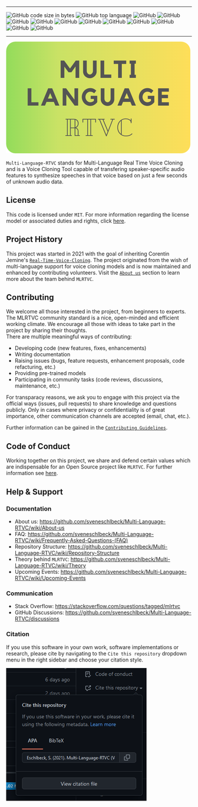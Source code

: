 *****
![GitHub code size in bytes](https://img.shields.io/github/languages/code-size/sveneschlbeck/Multi-Language-RTVC)
![GitHub top language](https://img.shields.io/github/languages/top/sveneschlbeck/Multi-Language-RTVC)
![GitHub](https://img.shields.io/github/issues/sveneschlbeck/Multi-Language-RTVC)
![GitHub](https://img.shields.io/github/issues-pr/sveneschlbeck/Multi-Language-RTVC?color=orange)
![GitHub](https://img.shields.io/github/stars/sveneschlbeck/Multi-Language-RTVC?style=social)
![GitHub](https://img.shields.io/github/forks/sveneschlbeck/Multi-Language-RTVC?style=social)
![GitHub](https://img.shields.io/github/repo-size/sveneschlbeck/Multi-Language-RTVC)
![GitHub](https://img.shields.io/tokei/lines/github/sveneschlbeck/Multi-Language-RTVC)
![GitHub](https://img.shields.io/github/contributors/sveneschlbeck/Multi-Language-RTVC)
![GitHub](https://img.shields.io/badge/Since-2021-brightgreen)
![GitHub](https://img.shields.io/badge/License-MIT-brown.svg)
![GitHub](https://img.shields.io/github/workflow/status/sveneschlbeck/Multi-Language-RTVC/Lint)
![GitHub](https://img.shields.io/badge/code%20style-black-black)
*****

![MLRTVC logo](img/MLRTVC_readme.png)

``Multi-Language-RTVC`` stands for Multi-Language Real Time Voice Cloning and is a Voice Cloning Tool capable
of transfering speaker-specific audio features to synthesize speeches in that voice based on just a few
seconds of unknown audio data.

## License

This code is licensed under ``MIT``. For more information regarding the license model or
associated duties and rights, click [here](LICENSE).

## Project History

This project was started in 2021 with the goal of inheriting Corentin Jemine's [``Real-Time-Voice-Cloning``](https://github.com/CorentinJ/Real-Time-Voice-Cloning).
The project originated from the wish of multi-language support for voice cloning models and is now
maintained and enhanced by contributing volunteers. Visit the [``About us``](https://github.com/sveneschlbeck/Multi-Language-RTVC/wiki/About-us) section to learn more about the team behind ``MLRTVC``.

## Contributing

We welcome all those interested in the project, from beginners to experts. The MLRTVC community standard is
a nice, open-minded and efficient working climate. We encourage all those with ideas to take part in the
project by sharing their thoughts.  
There are multiple meaningful ways of contributing:

- Developing code (new features, fixes, enhancements)
- Writing documentation
- Raising issues (bugs, feature requests, enhancement proposals, code refacturing, etc.)
- Providing pre-trained models
- Participating in community tasks (code reviews, discussions, maintenance, etc.)

For transparacy reasons, we ask you to engage with this project via the official ways (issues, pull requests)
to share knowledge and questions publicly. Only in cases where privacy or confidentiality is of great importance,
other communication channels are accepted (email, chat, etc.).

Further information can be gained in the [``Contributing Guidelines``](CONTRIBUTING.md).

## Code of Conduct

Working together on this project, we share and defend certain values which are indispensable
for an Open Source project like ``MLRTVC``. For further information see [here](https://github.com/sveneschlbeck/Multi-Language-RTVC/blob/main/CODE_OF_CONDUCT.md).

## Help & Support

### Documentation

- About us: https://github.com/sveneschlbeck/Multi-Language-RTVC/wiki/About-us
- FAQ: https://github.com/sveneschlbeck/Multi-Language-RTVC/wiki/Frequently-Asked-Questions-(FAQ)
- Repository Structure: https://github.com/sveneschlbeck/Multi-Language-RTVC/wiki/Repository-Structure
- Theory behind ``MLRTVC``: https://github.com/sveneschlbeck/Multi-Language-RTVC/wiki/Theory
- Upcoming Events: https://github.com/sveneschlbeck/Multi-Language-RTVC/wiki/Upcoming-Events  

### Communication

- Stack Overflow: https://stackoverflow.com/questions/tagged/mlrtvc
- GitHub Discussions: https://github.com/sveneschlbeck/Multi-Language-RTVC/discussions

### Citation

If you use this software in your own work, software implementations or research, please cite by navigating to the ``Cite this repository`` dropdown menu
in the right sidebar and choose your citation style.

![Citing](img/citing.png)
